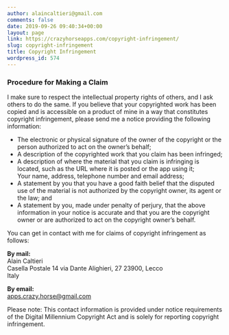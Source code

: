 ```yaml
---
author: alaincaltieri@gmail.com
comments: false
date: 2019-09-26 09:40:34+00:00
layout: page
link: https://crazyhorseapps.com/copyright-infringement/
slug: copyright-infringement
title: Copyright Infringement
wordpress_id: 574
---
```


### Procedure for Making a Claim

I make sure to respect the intellectual property rights of others, and I ask others to do the same. If you believe that your copyrighted work has been copied and is accessible on a product of mine in a way that constitutes copyright infringement, please send me a notice providing the following information:

- The electronic or physical signature of the owner of the copyright or the person authorized to act on the owner’s behalf;
- A description of the copyrighted work that you claim has been infringed;
- A description of where the material that you claim is infringing is located, such as the URL where it is posted or the app using it;  
  Your name, address, telephone number and email address;
- A statement by you that you have a good faith belief that the disputed use of the material is not authorized by the copyright owner, its agent or the law; and
- A statement by you, made under penalty of perjury, that the above information in your notice is accurate and that you are the copyright owner or are authorized to act on the copyright owner’s behalf.

You can get in contact with me for claims of copyright infringement as follows:

**By mail:**  
Alain Caltieri  
Casella Postale 14
via Dante Alighieri, 27
23900, Lecco  
Italy

**By email:**  
[apps.crazy.horse@gmail.com](mailto:apps.crazy.horse@gmail.com)

Please note: This contact information is provided under notice requirements of the Digital Millennium Copyright Act and is solely for reporting copyright infringement.
